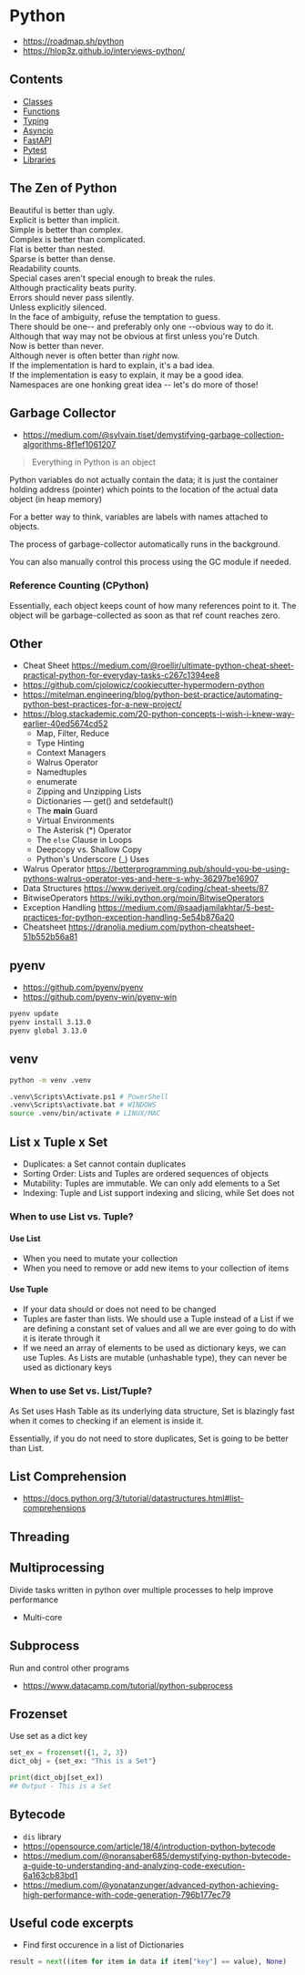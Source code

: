 # Python

- <https://roadmap.sh/python>
- <https://hlop3z.github.io/interviews-python/>

## Contents

- [Classes](Classes.md)
- [Functions](Functions.md)
- [Typing](Typing.md)
- [Asyncio](Asyncio.md)
- [FastAPI](FastAPI.md)
- [Pytest](Pytest.md)
- [Libraries](Libraries.md)

## The Zen of Python

Beautiful is better than ugly.  
Explicit is better than implicit.  
Simple is better than complex.  
Complex is better than complicated.  
Flat is better than nested.  
Sparse is better than dense.  
Readability counts.  
Special cases aren't special enough to break the rules.  
Although practicality beats purity.  
Errors should never pass silently.  
Unless explicitly silenced.  
In the face of ambiguity, refuse the temptation to guess.  
There should be one-- and preferably only one --obvious way to do it.  
Although that way may not be obvious at first unless you're Dutch.  
Now is better than never.  
Although never is often better than *right* now.  
If the implementation is hard to explain, it's a bad idea.  
If the implementation is easy to explain, it may be a good idea.  
Namespaces are one honking great idea -- let's do more of those!  

## Garbage Collector

- <https://medium.com/@sylvain.tiset/demystifying-garbage-collection-algorithms-8f1ef1061207>

> Everything in Python is an object

Python variables do not actually contain the data; it is just the container holding address (pointer) which points to the location of the actual data object (in heap memory)

For a better way to think, variables are labels with names attached to objects.

The process of garbage-collector automatically runs in the background.

You can also manually control this process using the GC module if needed.

### Reference Counting (CPython)

Essentially, each object keeps count of how many references point to it. The object will be garbage-collected as soon as that ref count reaches zero.

## Other

- Cheat Sheet <https://medium.com/@roelljr/ultimate-python-cheat-sheet-practical-python-for-everyday-tasks-c267c1394ee8>
- <https://github.com/cjolowicz/cookiecutter-hypermodern-python>
- <https://mitelman.engineering/blog/python-best-practice/automating-python-best-practices-for-a-new-project/>
- <https://blog.stackademic.com/20-python-concepts-i-wish-i-knew-way-earlier-40ed5674cd52>
  - Map, Filter, Reduce
  - Type Hinting
  - Context Managers
  - Walrus Operator
  - Namedtuples
  - enumerate
  - Zipping and Unzipping Lists
  - Dictionaries — get() and setdefault()
  - The **main** Guard
  - Virtual Environments
  - The Asterisk (\*) Operator
  - The `else` Clause in Loops
  - Deepcopy vs. Shallow Copy
  - Python's Underscore (\_) Uses
- Walrus Operator <https://betterprogramming.pub/should-you-be-using-pythons-walrus-operator-yes-and-here-s-why-36297be16907>
- Data Structures <https://www.deriveit.org/coding/cheat-sheets/87>
- BitwiseOperators <https://wiki.python.org/moin/BitwiseOperators>
- Exception Handling <https://medium.com/@saadjamilakhtar/5-best-practices-for-python-exception-handling-5e54b876a20>
- Cheatsheet <https://dranolia.medium.com/python-cheatsheet-51b552b56a81>

## pyenv

- <https://github.com/pyenv/pyenv>
- <https://github.com/pyenv-win/pyenv-win>

```bash
pyenv update
pyenv install 3.13.0
pyenv global 3.13.0
```

## venv

```bash
python -m venv .venv

.venv\Scripts\Activate.ps1 # PowerShell
.venv\Scripts\activate.bat # WINDOWS
source .venv/bin/activate # LINUX/MAC
```

## List x Tuple x Set

- Duplicates: a Set cannot contain duplicates
- Sorting Order: Lists and Tuples are ordered sequences of objects
- Mutability: Tuples are immutable. We can only add elements to a Set
- Indexing: Tuple and List support indexing and slicing, while Set does not

### When to use List vs. Tuple?

#### Use List

- When you need to mutate your collection
- When you need to remove or add new items to your collection of items

#### Use Tuple

- If your data should or does not need to be changed
- Tuples are faster than lists. We should use a Tuple instead of a List if we are defining a constant set of values and all we are ever going to do with it is iterate through it
- If we need an array of elements to be used as dictionary keys, we can use Tuples. As Lists are mutable (unhashable type), they can never be used as dictionary keys

### When to use Set vs. List/Tuple?

As Set uses Hash Table as its underlying data structure, Set is blazingly fast when it comes to checking if an element is inside it.

Essentially, if you do not need to store duplicates, Set is going to be better than List.

## List Comprehension

- <https://docs.python.org/3/tutorial/datastructures.html#list-comprehensions>

## Threading

## Multiprocessing

Divide tasks written in python over multiple processes to help improve performance

- Multi-core

## Subprocess

Run and control other programs

- <https://www.datacamp.com/tutorial/python-subprocess>

## Frozenset

Use set as a dict key

```python
set_ex = frozenset({1, 2, 3})
dict_obj = {set_ex: "This is a Set"}

print(dict_obj[set_ex])
## Output - This is a Set
```

## Bytecode

- `dis` library
- <https://opensource.com/article/18/4/introduction-python-bytecode>
- <https://medium.com/@noransaber685/demystifying-python-bytecode-a-guide-to-understanding-and-analyzing-code-execution-6a163cb83bd1>
- <https://medium.com/@yonatanzunger/advanced-python-achieving-high-performance-with-code-generation-796b177ec79>

## Useful code excerpts

- Find first occurence in a list of Dictionaries

```python
result = next((item for item in data if item["key"] == value), None)
```
